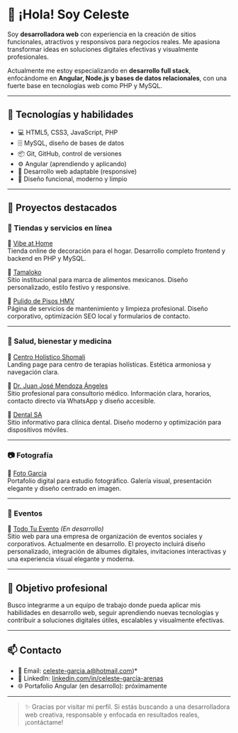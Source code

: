 # 👋 ¡Hola! Soy Celeste

Soy **desarrolladora web** con experiencia en la creación de sitios funcionales, atractivos y responsivos para negocios reales. Me apasiona transformar ideas en soluciones digitales efectivas y visualmente profesionales.

Actualmente me estoy especializando en **desarrollo full stack**, enfocándome en **Angular, Node.js y bases de datos relacionales**, con una fuerte base en tecnologías web como PHP y MySQL.

---

## 🧠 Tecnologías y habilidades

- 💻 HTML5, CSS3, JavaScript, PHP
- 🗄️ MySQL, diseño de bases de datos
- 📦 Git, GitHub, control de versiones
- ⚙️ Angular (aprendiendo y aplicando)
- 📱 Desarrollo web adaptable (responsive)
- 🎨 Diseño funcional, moderno y limpio

---

## 🚀 Proyectos destacados

### 🛒 Tiendas y servicios en línea

🔹 [Vibe at Home](https://vibeathome.com.mx/)  
Tienda online de decoración para el hogar. Desarrollo completo frontend y backend en PHP y MySQL.

🔹 [Tamaloko](https://tamaloko.com.mx/)  
Sitio institucional para marca de alimentos mexicanos. Diseño personalizado, estilo festivo y responsive.

🔹 [Pulido de Pisos HMV](https://pulidodepisoshmv.com/)  
Página de servicios de mantenimiento y limpieza profesional. Diseño corporativo, optimización SEO local y formularios de contacto.

---

### 🧘 Salud, bienestar y medicina

🔹 [Centro Holístico Shomali](https://centroholisticoshomali.mx/)  
Landing page para centro de terapias holísticas. Estética armoniosa y navegación clara.

🔹 [Dr. Juan José Mendoza Ángeles](https://drjuanjosemendozaangeles.com.mx/)  
Sitio profesional para consultorio médico. Información clara, horarios, contacto directo vía WhatsApp y diseño accesible.

🔹 [Dental SA](https://dentalsa.com.mx/)  
Sitio informativo para clínica dental. Diseño moderno y optimización para dispositivos móviles.

---

### 📷 Fotografía

🔹 [Foto García](https://fotogarcia.com/)  
Portafolio digital para estudio fotográfico. Galería visual, presentación elegante y diseño centrado en imagen.

---

### 🎉 Eventos

🔹 [Todo Tu Evento](https://todotuevento.com.mx/) *(En desarrollo)*  
Sitio web para una empresa de organización de eventos sociales y corporativos. Actualmente en desarrollo. El proyecto incluirá diseño personalizado, integración de álbumes digitales, invitaciones interactivas y una experiencia visual elegante y moderna.

---

## 🎯 Objetivo profesional

Busco integrarme a un equipo de trabajo donde pueda aplicar mis habilidades en desarrollo web, seguir aprendiendo nuevas tecnologías y contribuir a soluciones digitales útiles, escalables y visualmente efectivas.

---

## 📫 Contacto

- 📧 Email: celeste-garcia.a@hotmail.com)*
- 💼 LinkedIn: [linkedin.com/in/celeste-garcía-arenas](https://linkedin.com/in/celeste-garcía-arenas)
- 🌐 Portafolio Angular (en desarrollo): próximamente

---

> ✨ Gracias por visitar mi perfil. Si estás buscando a una desarrolladora web creativa, responsable y enfocada en resultados reales, ¡contáctame!
